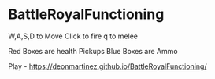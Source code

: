 # BattleRoyalFunctioning

W,A,S,D to Move
Click to fire 
q to melee

Red Boxes are health Pickups
Blue Boxes are Ammo


Play - https://deonmartinez.github.io/BattleRoyalFunctioning/
